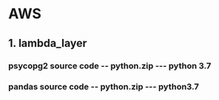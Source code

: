 # AWS
## 1. lambda_layer
### psycopg2 source code -- python.zip   --- python 3.7
### pandas source code -- python.zip   --- python3.7
